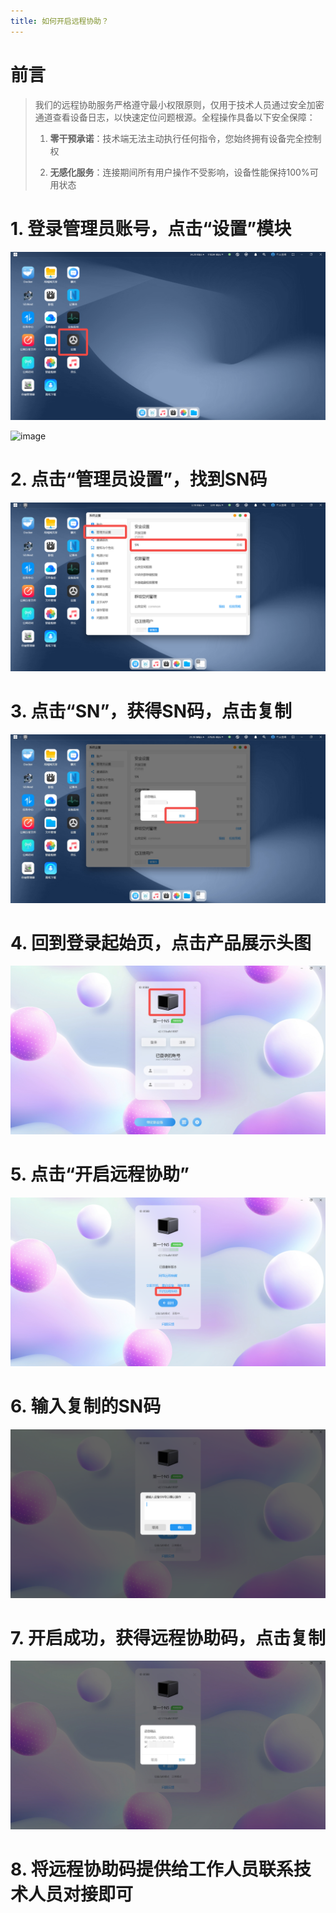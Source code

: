 ```yaml
---
title: 如何开启远程协助？
---
```


# 前言

> 我们的远程协助服务严格遵守最小权限原则，仅用于技术人员通过安全加密通道查看设备日志，以快速定位问题根源。全程操作具备以下安全保障：
>
> 1. **零干预承诺**：技术端无法主动执行任何指令，您始终拥有设备完全控制权
>
> 2. **无感化服务**：连接期间所有用户操作不受影响，设备性能保持100%可用状态

# 1. 登录管理员账号，点击“设置”模块

![An image](/assets/img/image-6.png)

<img :src="$withBase('/assets/img/image-6.png')" alt="image">


# 2. 点击“管理员设置”，找到SN码

![An image](/assets/img/image-5.png)

# 3. 点击“SN”，获得SN码，点击复制

![An image](/assets/img/image-2.png)

# 4. 回到登录起始页，点击产品展示头图

![An image](/assets/img/image-4.png)

# 5. 点击“开启远程协助”

![An image](/assets/img/image-3.png)

# 6. 输入复制的SN码

![An image](/assets/img/image.png)

# 7. 开启成功，获得远程协助码，点击复制

![An image](/assets/img/image-1.png)

# 8. 将远程协助码提供给工作人员联系技术人员对接即可
